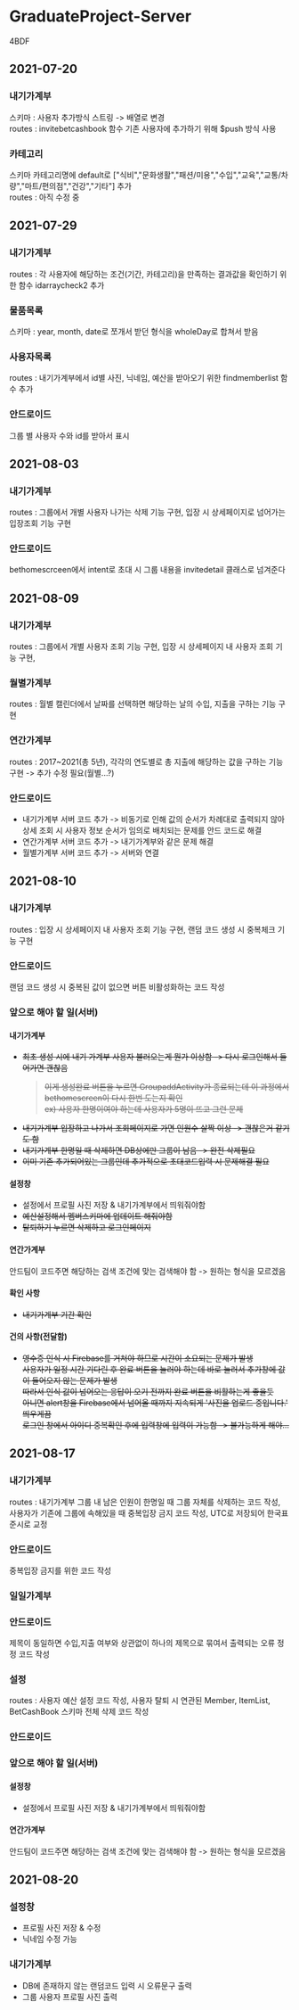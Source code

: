 # GraduateProject-Server

4BDF

## 2021-07-20

### 내기가계부

스키마 : 사용자 추가방식 스트링 -> 배열로 변경  
 routes : invitebetcashbook 함수 기존 사용자에 추가하기 위해 $push 방식 사용

### 카테고리

스키마 카테고리명에 default로 ["식비","문화생활","패션/미용","수입","교육","교통/차량","마트/편의점","건강","기타"] 추가  
 routes : 아직 수정 중

## 2021-07-29

### 내기가계부

routes : 각 사용자에 해당하는 조건(기간, 카테고리)을 만족하는 결과값을 확인하기 위한 함수 idarraycheck2 추가

### 물품목록

스키마 : year, month, date로 쪼개서 받던 형식을 wholeDay로 합쳐서 받음

### 사용자목록

routes : 내기가계부에서 id별 사진, 닉네임, 예산을 받아오기 위한 findmemberlist 함수 추가

### 안드로이드

그룹 별 사용자 수와 id를 받아서 표시

## 2021-08-03

### 내기가계부

routes : 그룹에서 개별 사용자 나가는 삭제 기능 구현, 입장 시 상세페이지로 넘어가는 입장조회 기능 구현

### 안드로이드

bethomescrceen에서 intent로 초대 시 그룹 내용을 invitedetail 클래스로 넘겨준다

## 2021-08-09

### 내기가계부

routes : 그룹에서 개별 사용자 조회 기능 구현, 입장 시 상세페이지 내 사용자 조회 기능 구현,

### 월별가계부

routes : 월별 캘린더에서 날짜를 선택하면 해당하는 날의 수입, 지출을 구하는 기능 구현

### 연간가계부

routes : 2017~2021(총 5년), 각각의 연도별로 총 지출에 해당하는 값을 구하는 기능 구현 -> 추가 수정 필요(월별...?)

### 안드로이드

- 내기가계부 서버 코드 추가 -> 비동기로 인해 값의 순서가 차례대로 출력되지 않아 상세 조회 시 사용자 정보 순서가 임의로 배치되는 문제를 안드 코드로 해결
- 연간가계부 서버 코드 추가 -> 내기가계부와 같은 문제 해결
- 월별가계부 서버 코드 추가 -> 서버와 연결

## 2021-08-10

### 내기가계부

routes : 입장 시 상세페이지 내 사용자 조회 기능 구현, 랜덤 코드 생성 시 중복체크 기능 구현

### 안드로이드

랜덤 코드 생성 시 중복된 값이 없으면 버튼 비활성화하는 코드 작성

### 앞으로 해야 할 일(서버)

#### 내기가계부

- ~~최초 생성 시에 내기 가계부 사용자 불러오는게 뭔가 이상함 -> 다시 로그인해서 들어가면 괜찮음~~
  > ~~이게 생성완료 버튼을 누르면 GroupaddActivity가 종료되는데 이 과정에서 bethomescreen이 다시 한번 도는지 확인~~  
  > ~~ex) 사용자 한명이여야 하는데 사용자가 5명이 뜨고 그런 문제~~
- ~~내기가계부 입장하고 나가서 조회페이지로 가면 인원수 살짝 이상 -> 괜찮은거 같기도 함~~
- ~~내기가계부 한명일 때 삭제하면 DB상에만 그룹이 남음 -> 완전 삭제필요~~
- ~~이미 기존 추가되어있는 그룹인데 추가적으로 초대코드입력 시 문제해결 필요~~

#### 설정창

- 설정에서 프로필 사진 저장 & 내기가계부에서 띄워줘야함
- ~~예산설정해서 멤버스키마에 업데이트 해줘야함~~
- ~~탈퇴하기 누르면 삭제하고 로그인페이지~~

#### 연간가계부

안드팀이 코드주면 해당하는 검색 조건에 맞는 검색해야 함 -> 원하는 형식을 모르겠음

#### 확인 사항

- ~~내기가계부 기간 확인~~

#### 건의 사항(전달함)

- ~~영수증 인식 시 Firebase를 거쳐야 하므로 시간이 소요되는 문제가 발생~~  
  ~~사용자가 일정 시간 기다린 후 완료 버튼을 눌러야 하는데 바로 눌러서 추가창에 값이 들어오지 않는 문제가 발생~~  
  ~~따라서 인식 값이 넘어오는 응답이 오기 전까지 완료 버튼을 비활하는게 좋을듯~~  
  ~~아니면 alert창을 Firebase에서 넘어올 때까지 지속되게 '사진을 업로드 중입니다.' 띄우게끔~~  
  ~~로그인 창에서 아이디 중복확인 후에 입력창에 입력이 가능함 -> 불가능하게 해야...~~

## 2021-08-17

### 내기가계부

routes : 내기가계부 그룹 내 남은 인원이 한명일 때 그룹 자체를 삭제하는 코드 작성, 사용자가 기존에 그룹에 속해있을 때 중복입장 금지 코드 작성, UTC로 저장되어 한국표준시로 교정

### 안드로이드

중복입장 금지를 위한 코드 작성

### 일일가계부

### 안드로이드

제목이 동일하면 수입,지출 여부와 상관없이 하나의 제목으로 묶여서 출력되는 오류 정정 코드 작성

### 설정

routes : 사용자 예산 설정 코드 작성, 사용자 탈퇴 시 연관된 Member, ItemList, BetCashBook 스키마 전체 삭제 코드 작성

### 안드로이드

### 앞으로 해야 할 일(서버)

#### 설정창

- 설정에서 프로필 사진 저장 & 내기가계부에서 띄워줘야함

#### 연간가계부

안드팀이 코드주면 해당하는 검색 조건에 맞는 검색해야 함 -> 원하는 형식을 모르겠음

## 2021-08-20

### 설정창

- 프로필 사진 저장 & 수정
- 닉네임 수정 가능

### 내기가계부

- DB에 존재하지 않는 랜덤코드 입력 시 오류문구 출력
- 그룹 사용자 프로필 사진 출력

